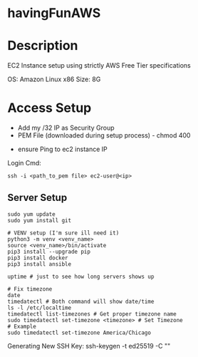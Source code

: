 # havingFunAWS

# Description

EC2 Instance setup using strictly AWS Free Tier specifications

OS: Amazon Linux x86
Size: 8G

# Access Setup 
- Add my /32 IP as Security Group
- PEM File (downloaded during setup process) - chmod 400

* ensure Ping to ec2 instance IP

Login Cmd:

```bin/bash
ssh -i <path_to_pem file> ec2-user@<ip>
```

## Server Setup

```bin/bash
sudo yum update
sudo yum install git 

# VENV setup (I'm sure ill need it)
python3 -m venv <venv_name>
source <venv_name>/bin/activate
pip3 install --upgrade pip
pip3 install docker
pip3 install ansible

uptime # just to see how long servers shows up

# Fix timezone
date
timedatectl # Both command will show date/time
ls -l /etc/localtime
timedatectl list-timezones # Get proper timezone name
sudo timedatectl set-timezone <timezone> # Set Timezone
# Example
sudo timedatectl set-timezone America/Chicago

```

Generating New SSH Key:
ssh-keygen -t ed25519 -C "<email>"

